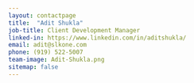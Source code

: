 ```yaml
---
layout: contactpage
title:  "Adit Shukla"
job-title: Client Development Manager
linked-in: https://www.linkedin.com/in/aditshukla/
email: adit@slkone.com
phone: (919) 522-5007
team-image: Adit-Shukla.png
sitemap: false
---
```

